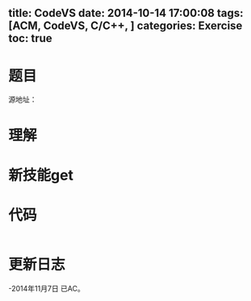 title: CodeVS 
date: 2014-10-14 17:00:08
tags: [ACM, CodeVS, C/C++, ]
categories: Exercise
toc: true
---
# 题目	
源地址：

# 理解


<!-- more -->

# 新技能get

# 代码
```
```

# 更新日志
-2014年11月7日 已AC。